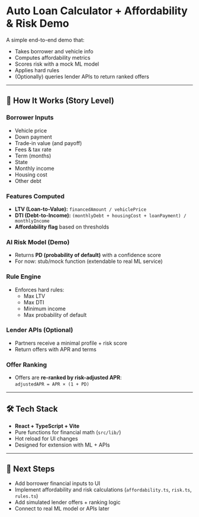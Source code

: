 # Auto Loan Calculator + Affordability & Risk Demo

A simple end-to-end demo that:
- Takes borrower and vehicle info  
- Computes affordability metrics  
- Scores risk with a mock ML model  
- Applies hard rules  
- (Optionally) queries lender APIs to return ranked offers  

---

## 🚗 How It Works (Story Level)

### Borrower Inputs
- Vehicle price  
- Down payment  
- Trade-in value (and payoff)  
- Fees & tax rate  
- Term (months)  
- State  
- Monthly income  
- Housing cost  
- Other debt  

### Features Computed
- **LTV (Loan-to-Value):** `financedAmount / vehiclePrice`  
- **DTI (Debt-to-Income):** `(monthlyDebt + housingCost + loanPayment) / monthlyIncome`  
- **Affordability flag** based on thresholds  

### AI Risk Model (Demo)
- Returns **PD (probability of default)** with a confidence score  
- For now: stub/mock function (extendable to real ML service)  

### Rule Engine
- Enforces hard rules:
  - Max LTV  
  - Max DTI  
  - Minimum income  
  - Max probability of default  

### Lender APIs (Optional)
- Partners receive a minimal profile + risk score  
- Return offers with APR and terms  

### Offer Ranking
- Offers are **re-ranked by risk-adjusted APR**:  
  `adjustedAPR = APR × (1 + PD)`  

---

## 🛠️ Tech Stack
- **React + TypeScript + Vite**  
- Pure functions for financial math (`src/lib/`)  
- Hot reload for UI changes  
- Designed for extension with ML + APIs  

---

## 🚀 Next Steps
- Add borrower financial inputs to UI  
- Implement affordability and risk calculations (`affordability.ts`, `risk.ts`, `rules.ts`)  
- Add simulated lender offers + ranking logic  
- Connect to real ML model or APIs later
